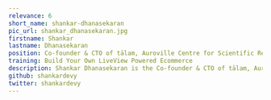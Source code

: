 ```yaml
---
relevance: 6
short_name: shankar-dhanasekaran
pic_url: shankar_dhanasekaran.jpg
firstname: Shankar
lastname: Dhanasekaran
position: Co-founder & CTO of tālam, Auroville Centre for Scientific Research
training: Build Your Own LiveView Powered Ecommerce
description: Shankar Dhanasekaran is the Co-founder & CTO of tālam, Auroville Centre for Scientific Research. He is also the author of Phoenix Inside Out Book series. As a programmer with more than a decade's worth of experience in various technologies, he has been giving training at local and international conferences. Last year, he gave training on Rebuilding Phoenix at ElixirConf EU.
github: shankardevy
twitter: shankardevy
---
```

